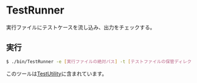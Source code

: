 # TestRunner
実行ファイルにテストケースを流し込み、出力をチェックする。

## 実行
```bash
$ ./bin/TestRunner -e [実行ファイルの絶対パス] -t [テストファイルの保管ディレクトリ]
```

このツールは[TestUtility](https://github.com/ryokohbato/AtCoder_Tools/blob/main/TestUtility)に含まれています。